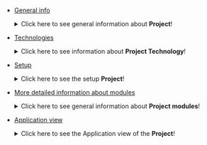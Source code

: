 * [General info](#generalinfo)
  <details>
   <summary>Click here to see general information about <b>Project</b>!</summary>
   <b>Covid-19 report application</b> is a simple application that allows counting active cases of SARS-Cov-2 infection and then         presents the results as a simple graph of the number of infections as a function of time. 
   </details>
* [Technologies](#technologies)
   <details>
   <summary>Click here to see information about <b>Project Technology</b>!</summary>
   <b>Covid-19 report application</b> The application was developed in the Django framework(Python). HTML was used to create the         templates.
    
    <ul>
    <li>asgiref   	3.7.2 </li> 
    <li>Django     4.2.2 </li> 
    <li>packaging  23.1  </li> 
    <li>Pillow      9.5.0</li> 
    <li>pip        23.1.2</li> 
    <li>plotly     5.15.0</li> 
    <li>setuptools 60.2.0</li> 
    <li>sqlparse    0.4.4</li> 
    <li>tenacity    8.2.2</li> 
    <li>tzdata     2023.3</li> 
    <li>wheel      0.37.1</li> 
    </ul>

   </details>

* [Setup](#setup)  
  <details>
  <summary>Click here to see the setup <b>Project</b>!</summary>
  <b>For the application to work properly, it is necessary to download it from the repository. The repository can be found at the     following link: https://github.com/AlexArciszewski/SDA_Project.</b> After downloading the application, start the server and       that's   it.
  The application consists of 5 tabs.
  <li>1. http://127.0.0.1:8000/covid_app/  </li> 
   There is a front page with the possibility to redirect to the  
   The page for adding users. 
  <li>2. http://127.0.0.1:8000/users/create/</li> 
    This is the page where it is possible to add users.     
  <li>3. http://127.0.0.1:8000/users/edit/x/</li> 
    The page where it is possible to edit a users.
    In the x, insert the number of the user which, you want to edit. 
  <li>4. http://127.0.0.1:8000/users/delete/x/</li>
    The page where you can delete a user. 
    In place of x, insert the number of the user you want to delete.
  <li>5. http://127.0.0.1:8000/dashboard/ </li>
    Graphical representation of the results obtained. 
    Graph collecting information from users showing the number of infections as a function of time.
</details>







* [More detailed information about modules](#more-detailed-information-about-modules)
  <details>
  <summary>Click here to see general information about <b>Project modules</b>!</summary>
  <b>Covid-19 report application most important module</b> is a Plotly graph of the number of infections in a function of time.      The main code of the graph is sotred in thve main_web views.py in the dashboard function. The x_date and y_date list store the     coordinates of the points necessary to create a graph. Graph template is stored in dashboard.html file.  
  </details>

* [Application view](#application-view)
    <details>
   <summary>Click here to see the Application view of the <b>Project</b>!</summary>
   <b>Covid-19 report application</b> graph of the number of infections as a function of time.
    https://github.com/AlexArciszewski/SDA_Project/assets/102918054/b5d7282b-4810-4694-ab98-c0545f78e4d4
  </details>

